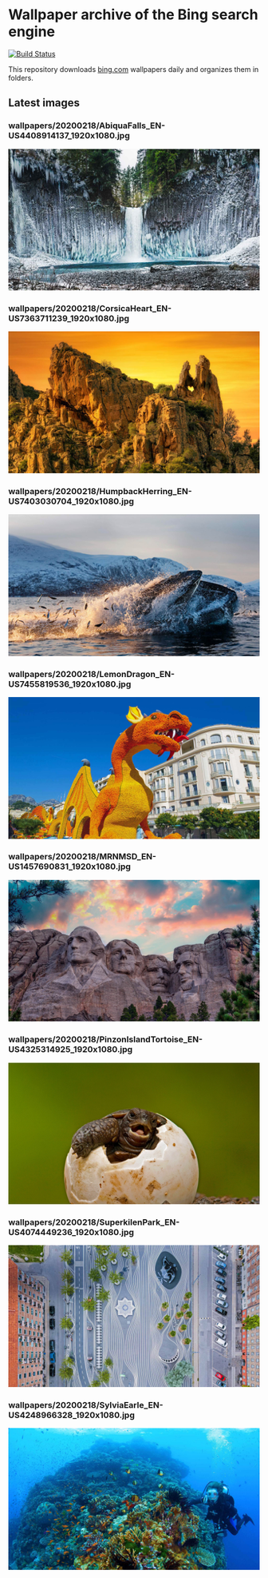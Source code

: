 # Wallpaper archive of the Bing search engine

[![Build Status](https://travis-ci.org/kijart/bing-daily-images-dl.svg?branch=wallpapers)](https://travis-ci.org/kijart/bing-daily-images-dl)

This repository downloads [bing.com](https://www.bing.com) wallpapers daily and organizes them in folders.

## Latest images

<!-- Wallpapers -->

### wallpapers/20200218/AbiquaFalls_EN-US4408914137_1920x1080.jpg

![wallpapers/20200218/AbiquaFalls_EN-US4408914137_1920x1080.jpg](wallpapers/20200218/AbiquaFalls_EN-US4408914137_1920x1080.jpg)

### wallpapers/20200218/CorsicaHeart_EN-US7363711239_1920x1080.jpg

![wallpapers/20200218/CorsicaHeart_EN-US7363711239_1920x1080.jpg](wallpapers/20200218/CorsicaHeart_EN-US7363711239_1920x1080.jpg)

### wallpapers/20200218/HumpbackHerring_EN-US7403030704_1920x1080.jpg

![wallpapers/20200218/HumpbackHerring_EN-US7403030704_1920x1080.jpg](wallpapers/20200218/HumpbackHerring_EN-US7403030704_1920x1080.jpg)

### wallpapers/20200218/LemonDragon_EN-US7455819536_1920x1080.jpg

![wallpapers/20200218/LemonDragon_EN-US7455819536_1920x1080.jpg](wallpapers/20200218/LemonDragon_EN-US7455819536_1920x1080.jpg)

### wallpapers/20200218/MRNMSD_EN-US1457690831_1920x1080.jpg

![wallpapers/20200218/MRNMSD_EN-US1457690831_1920x1080.jpg](wallpapers/20200218/MRNMSD_EN-US1457690831_1920x1080.jpg)

### wallpapers/20200218/PinzonIslandTortoise_EN-US4325314925_1920x1080.jpg

![wallpapers/20200218/PinzonIslandTortoise_EN-US4325314925_1920x1080.jpg](wallpapers/20200218/PinzonIslandTortoise_EN-US4325314925_1920x1080.jpg)

### wallpapers/20200218/SuperkilenPark_EN-US4074449236_1920x1080.jpg

![wallpapers/20200218/SuperkilenPark_EN-US4074449236_1920x1080.jpg](wallpapers/20200218/SuperkilenPark_EN-US4074449236_1920x1080.jpg)

### wallpapers/20200218/SylviaEarle_EN-US4248966328_1920x1080.jpg

![wallpapers/20200218/SylviaEarle_EN-US4248966328_1920x1080.jpg](wallpapers/20200218/SylviaEarle_EN-US4248966328_1920x1080.jpg)

